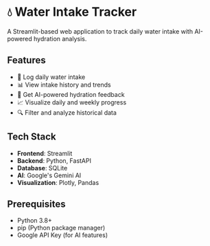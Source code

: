 # 💧 Water Intake Tracker

A Streamlit-based web application to track daily water intake with AI-powered hydration analysis.

## Features

- 🚰 Log daily water intake
- 📊 View intake history and trends
- 🤖 Get AI-powered hydration feedback
- 📈 Visualize daily and weekly progress
- 🔍 Filter and analyze historical data

## Tech Stack

- **Frontend**: Streamlit
- **Backend**: Python, FastAPI
- **Database**: SQLite
- **AI**: Google's Gemini AI
- **Visualization**: Plotly, Pandas

## Prerequisites

- Python 3.8+
- pip (Python package manager)
- Google API Key (for AI features)
